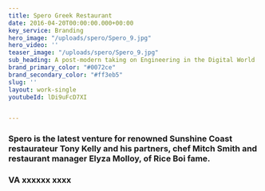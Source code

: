 ```yaml
---
title: Spero Greek Restaurant
date: 2016-04-20T00:00:00.000+00:00
key_service: Branding
hero_image: "/uploads/spero/Spero_9.jpg"
hero_video: ''
teaser_image: "/uploads/spero/Spero_9.jpg"
sub_heading: A post-modern taking on Engineering in the Digital World
brand_primary_color: "#0072ce"
brand_secondary_color: "#ff3eb5"
slug: ''
layout: work-single
youtubeId: lDi9uFcD7XI


---
```

### Spero is the latest venture for renowned Sunshine Coast restaurateur Tony Kelly and his partners, chef Mitch Smith and restaurant manager Elyza Molloy, of Rice Boi fame. 

### VA xxxxxx xxxx